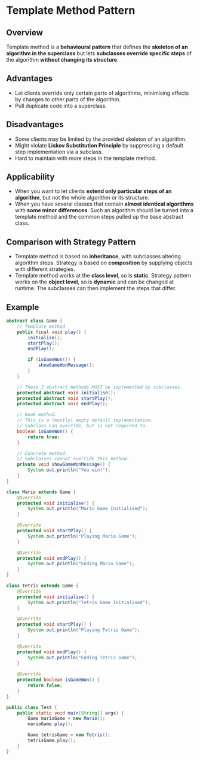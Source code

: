 # Template Method Pattern
## Overview
Template method is a **behavioural pattern** that defines the **skeleton of an algorithm in the superclass** but lets **subclasses override specific steps** of the algorithm **without changing its structure**.

## Advantages
- Let clients override only certain parts of algorithms, minimising effects by changes to other parts of the algorithm.
- Pull duplicate code into a superclass.

## Disadvantages
- Some clients may be limited by the provided skeleton of an algorithm.
- Might violate **Liskov Substitution Principle** by suppressing a default step implementation via a subclass.
- Hard to maintain with more steps in the template method.

## Applicability
- When you want to let clients **extend only particular steps of an algorithm**, but not the whole algorithm or its structure.
- When you have several classes that contain **almost identical algorithms** with **some minor differences**. Such an algorithm should be turned into a template method and the common steps pulled up the base abstract class.

## Comparison with Strategy Pattern
- Template method is based on **inheritance**, with subclasses altering algorithm steps. Strategy is based on **composition** by supplying objects with different strategies.
- Template method works at the **class level**, so is **static**. Strategy pattern works on the **object level**, so is **dynamic** and can be changed at runtime. The subclasses can then implement the steps that differ.

## Example
```java
abstract class Game {
    // Template method
    public final void play() {
        initialise();
        startPlay();
        endPlay();

        if (isGameWon()) {
            showGameWonMessage();
        }
    }

    // These 3 abstract methods MUST be implemented by subclasses.
    protected abstract void initialise();
    protected abstract void startPlay();
    protected abstract void endPlay();

    // Hook method. 
    // This is a (mostly) empty default implementation.
    // Subclass can override, but is not required to.
    boolean isGameWon() {
        return true;
    }

    // Concrete method.
    // Subclasses cannot override this method.
    private void showGameWonMessage() {
        System.out.println("You win!");
    }
}

class Mario extends Game {
    @Override
    protected void initialise() {
        System.out.println("Mario Game Initialised");
    }

    @Override
    protected void startPlay() {
        System.out.println("Playing Mario Game");
    }

    @Override
    protected void endPlay() {
        System.out.println("Ending Mario Game");
    }
}

class Tetris extends Game {
    @Override
    protected void initialise() {
        System.out.println("Tetris Game Initialised");
    }

    @Override
    protected void startPlay() {
        System.out.println("Playing Tetris Game");
    }

    @Override
    protected void endPlay() {
        System.out.println("Ending Tetris Game");
    }
    
    @Override
    protected boolean isGameWon() {
        return false;
    }
}

public class Test {
    public static void main(String[] args) {
        Game marioGame = new Mario();
        marioGame.play();

        Game tetrisGame = new Tetris();
        tetrisGame.play();
    }
}

```